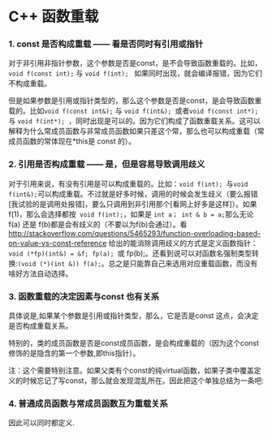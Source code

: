 # C++ 函数重载

### 1. const 是否构成重载  —— 看是否同时有引用或指针
对于非引用非指针参数，这个参数是否是const，是不会导致函数重载的。比如，```void f(const int);``` 与 ```void f(int); ``` 如果同时出现，就会编译报错，因为它们不构成重载。

但是如果参数是引用或指针类型的，那么这个参数是否是const，是会导致函数重载的。比如```void f(const int&);``` 与 ```void f(int&); ```或者```void f(const int*); ```与 ```void f(int*); ```，同时出现是可以的。因为它们构成了函数重载关系。这可以解释为什么常成员函数与非常成员函数如果只差这个常，那么也可以构成重载（常成员函数的常体现在*this是 const 的）。

### 2. 引用是否构成重载  —— 是，但是容易导致调用歧义
对于引用来说，有没有引用是可以构成重载的。比如：```void f(int); ```与``` void f(int&); ```可以构成重载。不过就是好多时候，调用的时候会发生歧义（要么报错[我试验的是调用处报错]，要么只调用到非引用那个[看网上好多是这样]）。如果 f(1)，那么会选择都按``` void f(int);```，如果是 ```int a； int & b = a;```那么无论f(a) 还是 f(b)都是会有歧义的（不要以为f(b)会通过）。看 http://stackoverflow.com/questions/5465293/function-overloading-based-on-value-vs-const-reference 给出的能消除调用歧义的方式是定义函数指针： ```void (*fp)(int&) = &f; fp(a); ```或 fp(b);。还看到说可以对函数名强制类型转换:```(void (*)(int &)) f(a);```。总之是只能靠自己来选用对应重载函数，而没有啥好方法自动选择。

### 3. 函数重载的决定因素与const 也有关系
具体说是,如果某个参数是引用或指针类型，那么，它是否是const 这点，会决定是否构成重载关系。

特别的，类的成员函数是否是const成员函数，是会构成重载的（因为这个const修饰的是隐含的第一个参数,即this指针）。

注：这个需要特别注意。如果父类有个const的纯virtual函数，如果子类中覆盖定义的时候忘记了写const，那么就会发现混乱所在。因此把这个单独总结为一条吧:

### 4. 普通成员函数与常成员函数互为重载关系
因此可以同时都定义.

